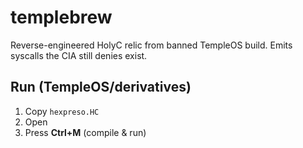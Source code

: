 # templebrew
Reverse-engineered HolyC relic from banned TempleOS build. Emits syscalls the CIA still denies exist.

## Run (TempleOS/derivatives)
1. Copy `hexpreso.HC`
2. Open
3. Press **Ctrl+M** (compile & run)
